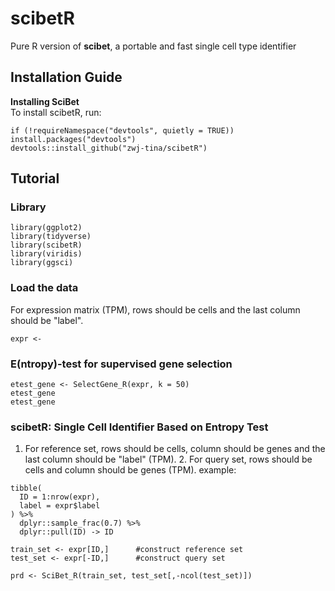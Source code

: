 # scibetR
Pure R version of **scibet**, a portable and fast single cell type identifier

## Installation Guide

**Installing SciBet**  
To install scibetR, run:
```
if (!requireNamespace("devtools", quietly = TRUE)) install.packages("devtools")
devtools::install_github("zwj-tina/scibetR")
```

## Tutorial
### Library
```
library(ggplot2)
library(tidyverse)
library(scibetR)
library(viridis)
library(ggsci)
```
### Load the data
For expression matrix (TPM), rows should be cells and the last column should be "label".
```
expr <- 
```
### E(ntropy)-test for supervised gene selection
```
etest_gene <- SelectGene_R(expr, k = 50)
etest_gene
etest_gene
```
### scibetR: Single Cell Identifier Based on Entropy Test
1. For reference set, rows should be cells, column should be genes and the last column should be "label" (TPM). 2. For query set, rows should be cells and column should be genes (TPM).
example:
```
tibble(
  ID = 1:nrow(expr),
  label = expr$label
) %>%
  dplyr::sample_frac(0.7) %>%
  dplyr::pull(ID) -> ID

train_set <- expr[ID,]      #construct reference set
test_set <- expr[-ID,]      #construct query set

prd <- SciBet_R(train_set, test_set[,-ncol(test_set)])
```

